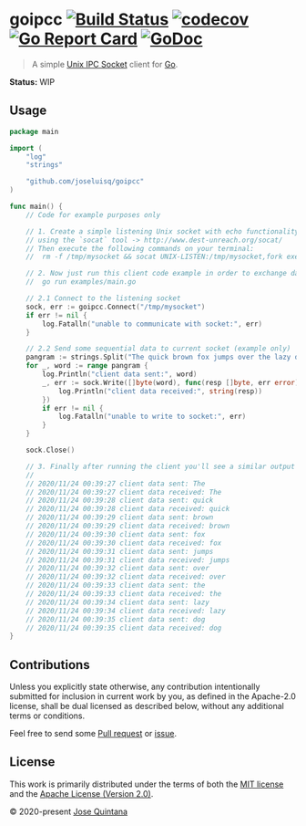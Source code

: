 # goipcc [![Build Status](https://travis-ci.com/joseluisq/goipcc.svg?branch=master)](https://travis-ci.com/joseluisq/goipcc) [![codecov](https://codecov.io/gh/joseluisq/goipcc/branch/master/graph/badge.svg)](https://codecov.io/gh/joseluisq/goipcc) [![Go Report Card](https://goreportcard.com/badge/github.com/joseluisq/goipcc)](https://goreportcard.com/report/github.com/joseluisq/goipcc) [![GoDoc](https://godoc.org/github.com/joseluisq/goipcc?status.svg)](https://pkg.go.dev/github.com/joseluisq/goipcc)

> A simple [Unix IPC Socket](https://en.wikipedia.org/wiki/Unix_domain_socket) client for [Go](https://golang.org/pkg/net/).

**Status:** WIP

## Usage

```go
package main

import (
    "log"
    "strings"

    "github.com/joseluisq/goipcc"
)

func main() {
    // Code for example purposes only

    // 1. Create a simple listening Unix socket with echo functionality
    // using the `socat` tool -> http://www.dest-unreach.org/socat/
    // Then execute the following commands on your terminal:
    //  rm -f /tmp/mysocket && socat UNIX-LISTEN:/tmp/mysocket,fork exec:'/bin/cat'

    // 2. Now just run this client code example in order to exchange data with current socket.
    //  go run examples/main.go

    // 2.1 Connect to the listening socket
    sock, err := goipcc.Connect("/tmp/mysocket")
    if err != nil {
        log.Fatalln("unable to communicate with socket:", err)
    }

    // 2.2 Send some sequential data to current socket (example only)
    pangram := strings.Split("The quick brown fox jumps over the lazy dog", " ")
    for _, word := range pangram {
        log.Println("client data sent:", word)
        _, err := sock.Write([]byte(word), func(resp []byte, err error) {
            log.Println("client data received:", string(resp))
        })
        if err != nil {
            log.Fatalln("unable to write to socket:", err)
        }
    }

    sock.Close()

    // 3. Finally after running the client you'll see a similar output like:
    //
    // 2020/11/24 00:39:27 client data sent: The
    // 2020/11/24 00:39:27 client data received: The
    // 2020/11/24 00:39:28 client data sent: quick
    // 2020/11/24 00:39:28 client data received: quick
    // 2020/11/24 00:39:29 client data sent: brown
    // 2020/11/24 00:39:29 client data received: brown
    // 2020/11/24 00:39:30 client data sent: fox
    // 2020/11/24 00:39:30 client data received: fox
    // 2020/11/24 00:39:31 client data sent: jumps
    // 2020/11/24 00:39:31 client data received: jumps
    // 2020/11/24 00:39:32 client data sent: over
    // 2020/11/24 00:39:32 client data received: over
    // 2020/11/24 00:39:33 client data sent: the
    // 2020/11/24 00:39:33 client data received: the
    // 2020/11/24 00:39:34 client data sent: lazy
    // 2020/11/24 00:39:34 client data received: lazy
    // 2020/11/24 00:39:35 client data sent: dog
    // 2020/11/24 00:39:35 client data received: dog
}
```

## Contributions

Unless you explicitly state otherwise, any contribution intentionally submitted for inclusion in current work by you, as defined in the Apache-2.0 license, shall be dual licensed as described below, without any additional terms or conditions.

Feel free to send some [Pull request](https://github.com/joseluisq/goipcc/pulls) or [issue](https://github.com/joseluisq/goipcc/issues).

## License

This work is primarily distributed under the terms of both the [MIT license](LICENSE-MIT) and the [Apache License (Version 2.0)](LICENSE-APACHE).

© 2020-present [Jose Quintana](https://git.io/joseluisq)
